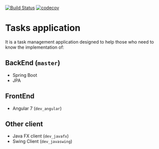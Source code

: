
[![Build Status](https://travis-ci.com/medhanafi/tasks.svg?branch=master)](https://travis-ci.com/medhanafi/tasks..svg?branch=master) 
[![codecov](https://codecov.io/gh/medhanafi/tasks/branch/master/graph/badge.svg)](https://codecov.io/gh/medhanafi/tasks)
# Tasks application
It is a task management application designed to help those who need to know the implementation of:
## BackEnd (`master`)
* Spring Boot
* JPA
## FrontEnd
* Angular 7 (`dev_angular`)
## Other client
* Java FX client (`dev_javafx`)
* Swing Client (`dev_javaswing`)
